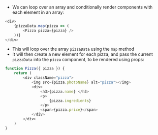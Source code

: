 - We can loop over an array and conditionally render components with each element in an array:

```js
<div>
	{pizzaData.map(pizza => (
		<Pizza pizza={pizza} />
	))}
</div>
```

- This will loop over the array `pizzaData` using the `map` method
- It will then create a new element for each pizza, and pass the current `pizzaData` into the `pizza` component, to be rendered using props:

```js
function Pizza({ pizza }) {
    return (
        <div className="pizza">
            <img src={pizza.photoName} alt="pizza"></img>
            <div>
                <h3>{pizza.name} </h3>
                <p>
                    {pizza.ingredients}
                </p>
                <span>{pizza.price}</span>
            </div>
        </div>
    )
}
```

